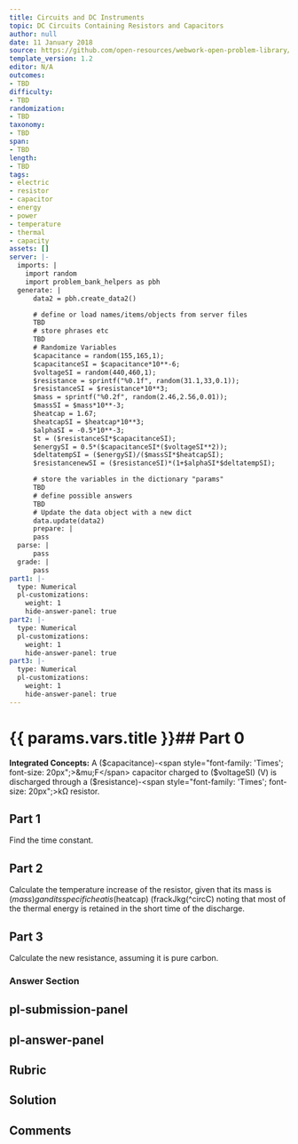 ```yaml
---
title: Circuits and DC Instruments
topic: DC Circuits Containing Resistors and Capacitors
author: null
date: 11 January 2018
source: https://github.com/open-resources/webwork-open-problem-library/tree/master/Contrib/BrockPhysics/College_Physics_Urone/21.Circuits_and_DC_Instruments/21-06.DC_Circuits_Containing_Resistors_and_Capacitors/NU_U17_21_06_013.pg
template_version: 1.2
editor: N/A
outcomes:
- TBD
difficulty:
- TBD
randomization:
- TBD
taxonomy:
- TBD
span:
- TBD
length:
- TBD
tags:
- electric
- resistor
- capacitor
- energy
- power
- temperature
- thermal
- capacity
assets: []
server: |-
  imports: |
    import random
    import problem_bank_helpers as pbh
  generate: |
      data2 = pbh.create_data2()

      # define or load names/items/objects from server files
      TBD
      # store phrases etc
      TBD
      # Randomize Variables
      $capacitance = random(155,165,1);
      $capacitanceSI = $capacitance*10**-6;
      $voltageSI = random(440,460,1);
      $resistance = sprintf("%0.1f", random(31.1,33,0.1));
      $resistanceSI = $resistance*10**3;
      $mass = sprintf("%0.2f", random(2.46,2.56,0.01));
      $massSI = $mass*10**-3;
      $heatcap = 1.67;
      $heatcapSI = $heatcap*10**3;
      $alphaSI = -0.5*10**-3;
      $t = ($resistanceSI*$capacitanceSI);
      $energySI = 0.5*($capacitanceSI*($voltageSI**2));
      $deltatempSI = ($energySI)/($massSI*$heatcapSI);
      $resistancenewSI = ($resistanceSI)*(1+$alphaSI*$deltatempSI);

      # store the variables in the dictionary "params"
      TBD
      # define possible answers
      TBD
      # Update the data object with a new dict
      data.update(data2)
      prepare: |
      pass
  parse: |
      pass
  grade: |
      pass
part1: |-
  type: Numerical
  pl-customizations:
    weight: 1
    hide-answer-panel: true
part2: |-
  type: Numerical
  pl-customizations:
    weight: 1
    hide-answer-panel: true
part3: |-
  type: Numerical
  pl-customizations:
    weight: 1
    hide-answer-panel: true
---
```


# {{ params.vars.title }}## Part 0 
<b>Integrated Concepts:</b> A ($capacitance)-<span style="font-family: 'Times'; font-size: 20px";>&mu;F</span> capacitor charged to ($voltageSI) (V) is discharged through a ($resistance)-<span style="font-family: 'Times'; font-size: 20px";>k&Omega;</span> resistor. 
## Part 1 
Find the time constant. 
## Part 2 
Calculate the temperature increase of the resistor, given that its mass is ($mass) g and its specific heat is ($heatcap) (frackJkg(^circC) noting that most of the thermal energy is retained in the short time of the discharge. 
## Part 3 
Calculate the new resistance, assuming it is pure carbon. 


### Answer Section 


## pl-submission-panel 


## pl-answer-panel 


## Rubric 


## Solution 


## Comments 


